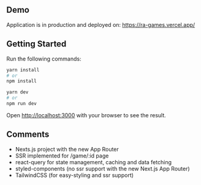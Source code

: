 ## Demo

Application is in production and deployed on:
https://ra-games.vercel.app/

## Getting Started

Run the following commands:

```bash
yarn install
# or
npm install

yarn dev
# or
npm run dev
```

Open [http://localhost:3000](http://localhost:3000) with your browser to see the result.

## Comments

- Nexts.js project with the new App Router
- SSR implemented for /game/:id page
- react-query for state management, caching and data fetching
- styled-components (no ssr support with the new Next.js App Router)
- TailwindCSS (for easy-styling and ssr support)

